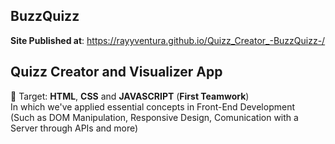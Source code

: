 ## BuzzQuizz
**Site Published at**: https://rayyventura.github.io/Quizz_Creator_-BuzzQuizz-/


## Quizz Creator and Visualizer App </br>
🎯 Target: **HTML**, **CSS** and **JAVASCRIPT** (**First Teamwork**)</br>
In which we've applied essential concepts in Front-End Development </br>
(Such as DOM Manipulation, Responsive Design, Comunication with a Server through APIs and more)
